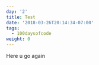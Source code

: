 ```yaml
---
day: '2'
title: Test
date: '2018-03-26T20:14:34-07:00'
tags:
  - 100daysofcode
weight: 0
---
```

Here u go again
